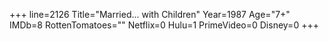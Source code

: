 +++
line=2126
Title="Married... with Children"
Year=1987
Age="7+"
IMDb=8
RottenTomatoes=""
Netflix=0
Hulu=1
PrimeVideo=0
Disney=0
+++


